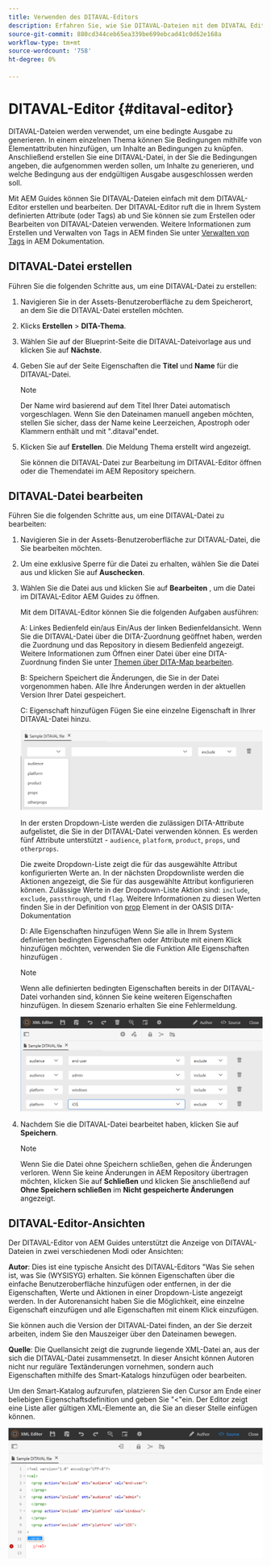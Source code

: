 ```yaml
---
title: Verwenden des DITAVAL-Editors
description: Erfahren Sie, wie Sie DITAVAL-Dateien mit dem DIVATAL Editor in AEM Guides erstellen und bearbeiten. Erfahren Sie, wie der DITAVAL-Editor DITAVAL-Dateien in der Autoren- und Quellansicht unterstützt.
source-git-commit: 880cd344ceb65ea339be699ebcad41c0d62e168a
workflow-type: tm+mt
source-wordcount: '758'
ht-degree: 0%

---
```


# DITAVAL-Editor {#ditaval-editor}

DITAVAL-Dateien werden verwendet, um eine bedingte Ausgabe zu generieren. In einem einzelnen Thema können Sie Bedingungen mithilfe von Elementattributen hinzufügen, um Inhalte an Bedingungen zu knüpfen. Anschließend erstellen Sie eine DITAVAL-Datei, in der Sie die Bedingungen angeben, die aufgenommen werden sollen, um Inhalte zu generieren, und welche Bedingung aus der endgültigen Ausgabe ausgeschlossen werden soll.

Mit AEM Guides können Sie DITAVAL-Dateien einfach mit dem DITAVAL-Editor erstellen und bearbeiten. Der DITAVAL-Editor ruft die in Ihrem System definierten Attribute \(oder Tags\) ab und Sie können sie zum Erstellen oder Bearbeiten von DITAVAL-Dateien verwenden. Weitere Informationen zum Erstellen und Verwalten von Tags in AEM finden Sie unter [Verwalten von Tags](https://experienceleague.adobe.com/docs/experience-manager-cloud-service/sites/authoring/features/tags.html?lang=en) in AEM Dokumentation.

## DITAVAL-Datei erstellen

Führen Sie die folgenden Schritte aus, um eine DITAVAL-Datei zu erstellen:

1. Navigieren Sie in der Assets-Benutzeroberfläche zu dem Speicherort, an dem Sie die DITAVAL-Datei erstellen möchten.

1. Klicks **Erstellen** \> **DITA-Thema**.

1. Wählen Sie auf der Blueprint-Seite die DITAVAL-Dateivorlage aus und klicken Sie auf **Nächste**.

1. Geben Sie auf der Seite Eigenschaften die **Titel** und **Name** für die DITAVAL-Datei.

   >[!NOTE]
   >
   > Der Name wird basierend auf dem Titel Ihrer Datei automatisch vorgeschlagen. Wenn Sie den Dateinamen manuell angeben möchten, stellen Sie sicher, dass der Name keine Leerzeichen, Apostroph oder Klammern enthält und mit &quot;.ditaval&quot;endet.

1. Klicken Sie auf **Erstellen**. Die Meldung Thema erstellt wird angezeigt.

   Sie können die DITAVAL-Datei zur Bearbeitung im DITAVAL-Editor öffnen oder die Themendatei im AEM Repository speichern.


## DITAVAL-Datei bearbeiten

Führen Sie die folgenden Schritte aus, um eine DITAVAL-Datei zu bearbeiten:

1. Navigieren Sie in der Assets-Benutzeroberfläche zur DITAVAL-Datei, die Sie bearbeiten möchten.

1. Um eine exklusive Sperre für die Datei zu erhalten, wählen Sie die Datei aus und klicken Sie auf **Auschecken**.

1. Wählen Sie die Datei aus und klicken Sie auf **Bearbeiten** , um die Datei im DITAVAL-Editor AEM Guides zu öffnen.

   Mit dem DITAVAL-Editor können Sie die folgenden Aufgaben ausführen:

   A: Linkes Bedienfeld ein/aus Ein/Aus der linken Bedienfeldansicht. Wenn Sie die DITAVAL-Datei über die DITA-Zuordnung geöffnet haben, werden die Zuordnung und das Repository in diesem Bedienfeld angezeigt. Weitere Informationen zum Öffnen einer Datei über eine DITA-Zuordnung finden Sie unter [Themen über DITA-Map bearbeiten](map-editor-advanced-map-editor.md#id17ACJ0F0FHS).

   B: Speichern Speichert die Änderungen, die Sie in der Datei vorgenommen haben. Alle Ihre Änderungen werden in der aktuellen Version Ihrer Datei gespeichert.

   C: Eigenschaft hinzufügen Fügen Sie eine einzelne Eigenschaft in Ihrer DITAVAL-Datei hinzu.

   ![](images/ditaval-editor-props.png)

   In der ersten Dropdown-Liste werden die zulässigen DITA-Attribute aufgelistet, die Sie in der DITAVAL-Datei verwenden können. Es werden fünf Attribute unterstützt - `audience`, `platform`, `product`, `props`, und `otherprops`.

   Die zweite Dropdown-Liste zeigt die für das ausgewählte Attribut konfigurierten Werte an. In der nächsten Dropdownliste werden die Aktionen angezeigt, die Sie für das ausgewählte Attribut konfigurieren können. Zulässige Werte in der Dropdown-Liste Aktion sind: `include`, `exclude`, `passthrough`, und `flag`. Weitere Informationen zu diesen Werten finden Sie in der Definition von [prop](http://docs.oasis-open.org/dita/dita/v1.3/errata01/os/complete/part3-all-inclusive/langRef/ditaval/ditaval-prop.html#ditaval-prop) Element in der OASIS DITA-Dokumentation

   D: Alle Eigenschaften hinzufügen Wenn Sie alle in Ihrem System definierten bedingten Eigenschaften oder Attribute mit einem Klick hinzufügen möchten, verwenden Sie die Funktion Alle Eigenschaften hinzufügen .

   >[!NOTE]
   >
   > Wenn alle definierten bedingten Eigenschaften bereits in der DITAVAL-Datei vorhanden sind, können Sie keine weiteren Eigenschaften hinzufügen. In diesem Szenario erhalten Sie eine Fehlermeldung.

   ![](images/ditaval-all-props.png)

1. Nachdem Sie die DITAVAL-Datei bearbeitet haben, klicken Sie auf **Speichern**.

   >[!NOTE]
   >
   > Wenn Sie die Datei ohne Speichern schließen, gehen die Änderungen verloren. Wenn Sie keine Änderungen in AEM Repository übertragen möchten, klicken Sie auf **Schließen** und klicken Sie anschließend auf **Ohne Speichern schließen** im **Nicht gespeicherte Änderungen** angezeigt.


## DITAVAL-Editor-Ansichten

Der DITAVAL-Editor von AEM Guides unterstützt die Anzeige von DITAVAL-Dateien in zwei verschiedenen Modi oder Ansichten:

**Autor**: Dies ist eine typische Ansicht des DITAVAL-Editors &quot;Was Sie sehen ist, was Sie \(WYSISYG\) erhalten. Sie können Eigenschaften über die einfache Benutzeroberfläche hinzufügen oder entfernen, in der die Eigenschaften, Werte und Aktionen in einer Dropdown-Liste angezeigt werden. In der Autorenansicht haben Sie die Möglichkeit, eine einzelne Eigenschaft einzufügen und alle Eigenschaften mit einem Klick einzufügen.

Sie können auch die Version der DITAVAL-Datei finden, an der Sie derzeit arbeiten, indem Sie den Mauszeiger über den Dateinamen bewegen.

**Quelle**: Die Quellansicht zeigt die zugrunde liegende XML-Datei an, aus der sich die DITAVAL-Datei zusammensetzt. In dieser Ansicht können Autoren nicht nur reguläre Textänderungen vornehmen, sondern auch Eigenschaften mithilfe des Smart-Katalogs hinzufügen oder bearbeiten.

Um den Smart-Katalog aufzurufen, platzieren Sie den Cursor am Ende einer beliebigen Eigenschaftsdefinition und geben Sie &quot;&lt;&quot;ein. Der Editor zeigt eine Liste aller gültigen XML-Elemente an, die Sie an dieser Stelle einfügen können.

![](images/ditaval-source-view.png)
